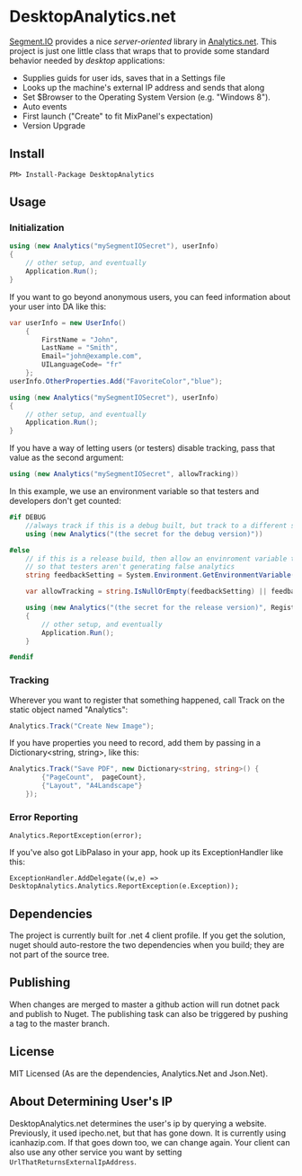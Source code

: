 DesktopAnalytics.net
===============================

[Segment.IO](http://segment.io) provides a nice <i>server-oriented</i> library in [Analytics.net](https://github.com/segmentio/Analytics.NET). This project is just one little class that wraps that to provide some standard behavior needed by <i>desktop</i> applications:

+ Supplies guids for user ids, saves that in a Settings file
+ Looks up the machine's external IP address and sends that along
+ Set $Browser to the Operating System Version (e.g. "Windows 8").
+ Auto events
+ First launch ("Create" to fit MixPanel's expectation)
+ Version Upgrade

## Install
    PM> Install-Package DesktopAnalytics

## Usage

### Initialization
```c#
using (new Analytics("mySegmentIOSecret"), userInfo)
{
    // other setup, and eventually
    Application.Run();
}
```

If you want to go beyond anonymous users, you can feed information about your user into DA like this:

```c#
var userInfo = new UserInfo()
    {
        FirstName = "John",
        LastName = "Smith",
        Email="john@example.com",
        UILanguageCode= "fr"
    };
userInfo.OtherProperties.Add("FavoriteColor","blue");

using (new Analytics("mySegmentIOSecret"), userInfo)
{
    // other setup, and eventually
    Application.Run();
}
```

If you have a way of letting users (or testers) disable tracking, pass that value as the second argument:

```c#
using (new Analytics("mySegmentIOSecret", allowTracking))
```

In this example, we use an environment variable so that testers and developers don't get counted:

```c#
#if DEBUG
    //always track if this is a debug built, but track to a different segment.io project
    using (new Analytics("(the secret for the debug version)"))

#else
    // if this is a release build, then allow an envinroment variable to be set to false
    // so that testers aren't generating false analytics
    string feedbackSetting = System.Environment.GetEnvironmentVariable("FEEDBACK");

    var allowTracking = string.IsNullOrEmpty(feedbackSetting) || feedbackSetting.ToLower() == "yes" || feedbackSetting.ToLower() == "true";

    using (new Analytics("(the secret for the release version)", RegistrationDialog.GetAnalyticsUserInfo(), allowTracking))
    {
        // other setup, and eventually
        Application.Run();
    }

#endif
```

### Tracking

Wherever you want to register that something happened, call Track on the static object named "Analytics":

```c#
Analytics.Track("Create New Image");
```

If you have properties you need to record, add them by passing in a Dictionary<string, string>, like this:

```c#
Analytics.Track("Save PDF", new Dictionary<string, string>() {
        {"PageCount",  pageCount},
        {"Layout", "A4Landscape"}
    });
```

### Error Reporting

    Analytics.ReportException(error);

If you've also got LibPalaso in your app, hook up its ExceptionHandler like this:

    ExceptionHandler.AddDelegate((w,e) => DesktopAnalytics.Analytics.ReportException(e.Exception));


## Dependencies

The project is currently built for .net 4 client profile. If you get the solution, nuget should auto-restore the two dependencies when you build; they are not part of the source tree.

## Publishing

When changes are merged to master a github action will run dotnet pack and publish to Nuget. The publishing task can also be triggered by pushing a tag to the master branch.

## License

MIT Licensed
(As are the dependencies, Analytics.Net and Json.Net).

## About Determining User's IP
DesktopAnalytics.net determines the user's ip by querying a website. Previously, it used ipecho.net, but that has gone down. It is currently using icanhazip.com. If that goes down too, we can change again. Your client can also use any other service you want by setting ````UrlThatReturnsExternalIpAddress````.
